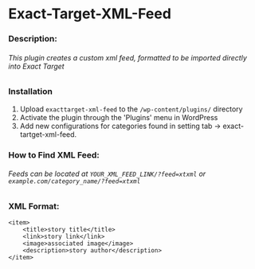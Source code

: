 
# Exact-Target-XML-Feed

### Description:
###### This plugin creates a custom xml feed, formatted to be imported directly into Exact Target

### Installation
  1. Upload `exacttarget-xml-feed` to the `/wp-content/plugins/` directory
  2. Activate the plugin through the 'Plugins' menu in WordPress
  3. Add new configurations for categories found in setting tab -> exact-tartget-xml-feed.

### How to Find XML Feed:
###### Feeds can be located at `YOUR_XML_FEED_LINK/?feed=xtxml` or `example.com/category_name/?feed=xtxml`

### XML Format:
````
<item>
    <title>story title</title>
    <link>story link</link>
    <image>associated image</image>
    <description>story author</description>
</item>
````
